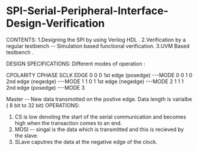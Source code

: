 # SPI-Serial-Peripheral-Interface-Design-Verification
CONTENTS:
1.Designing the SPI by using Verilog HDL .
2.Verification by a regular testbench -- Simulation based functional verification.
3.UVM Based testbench .

DESIGN SPECIFICATIONS:
Different modes of operation :

CPOLARITY  CPHASE    SCLK   EDGE
0          0          0      1st edge (posedge) ---MODE 0
0          1          0      2nd edge (negedge) ---MODE 1
1          0          1      1st edge (negedge) ---MODE 2
1          1          1      2nd edge (posedge) ---MODE 3

Master -- New data transmotted on the postive edge.
          Data length is varialbe ( 8 bit to 32 bit) 
OPERATIONS:
1. CS is low denoting the start of the serial communication and becomes high when the transaction comes to an end.
2. MOSI -- singal is the data which is transmitted and this is recieved by the slave.
3. SLave caputres the data at the negative edge of the clock.
